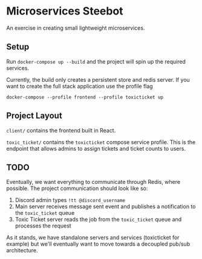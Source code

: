 # Microservices Steebot

An exercise in creating small lightweight microservices.

## Setup

Run `docker-compose up --build` and the project will spin up the required services.

Currently, the build only creates a persistent store and redis server. If you want to create the full stack application use the profile flag 

`docker-compose --profile frontend --profile toxicticket up`

## Project Layout

`client/` contains the frontend built in React.

`toxic_ticket/` contains the `toxicticket` compose service profile. This is the endpoint that allows admins to assign tickets and ticket counts to users.

## TODO

Eventually, we want everything to communicate through Redis, where possible. The project communication should look like so:

1. Discord admin types `!tt @discord_username`
2. Main server receives message sent event and publishes a notification to the `toxic_ticket` queue
3. Toxic Ticket server reads the job from the `toxic_ticket` queue and processes the request

As it stands, we have standalone servers and services (toxicticket for example) but we'll eventually want to move towards a decoupled pub/sub architecture.
